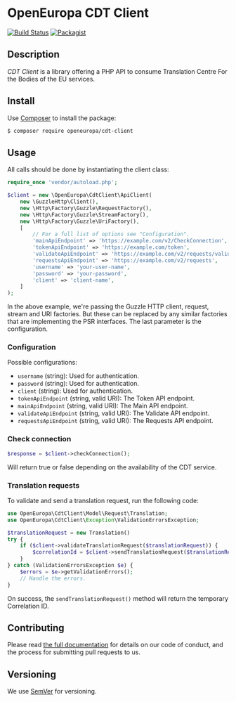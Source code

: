 # OpenEuropa CDT Client
[![Build Status](https://drone.fpfis.eu/api/badges/openeuropa/cdt-client/status.svg)](https://drone.fpfis.eu/openeuropa/cdt-client)
[![Packagist](https://img.shields.io/packagist/v/openeuropa/cdt-client.svg)](https://packagist.org/packages/openeuropa/cdt-client)

## Description

_CDT Client_ is a library offering a PHP API to consume Translation Centre For the Bodies of the EU services.

## Install

Use [Composer](https://getcomposer.org/) to install the package:

```bash
$ composer require openeuropa/cdt-client
```

## Usage

All calls should be done by instantiating the client class:

```php
require_once 'vendor/autoload.php';

$client = new \OpenEuropa\CdtClient\ApiClient(
    new \GuzzleHttp\Client(),
    new \Http\Factory\Guzzle\RequestFactory(),
    new \Http\Factory\Guzzle\StreamFactory(),
    new \Http\Factory\Guzzle\UriFactory(),
    [
        // For a full list of options see "Configuration".
        'mainApiEndpoint' => 'https://example.com/v2/CheckConnection',
        'tokenApiEndpoint' => 'https://example.com/token',
        'validateApiEndpoint' => 'https://example.com/v2/requests/validate',
        'requestsApiEndpoint' => 'https://example.com/v2/requests',
        'username' => 'your-user-name',
        'password' => 'your-password',
        'client' => 'client-name',
    ]
);
```

In the above example, we're passing the Guzzle HTTP client, request, stream and URI factories. But these can be replaced by any similar factories that are implementing the PSR interfaces. The last parameter is the configuration.

### Configuration

Possible configurations:

- `username` (string): Used for authentication.
- `password` (string): Used for authentication.
- `client` (string): Used for authentication.
- `tokenApiEndpoint` (string, valid URI): The Token API endpoint.
- `mainApiEndpoint` (string, valid URI): The Main API endpoint.
- `validateApiEndpoint` (string, valid URI): The Validate API endpoint.
- `requestsApiEndpoint` (string, valid URI): The Requests API endpoint.

### Check connection

```php
$response = $client->checkConnection();
```

Will return true or false depending on the availability of the CDT service.

### Translation requests

To validate and send a translation request, run the following code:
```php
use OpenEuropa\CdtClient\Model\Request\Translation;
use OpenEuropa\CdtClient\Exception\ValidationErrorsException;

$translationRequest = new Translation()
try {
    if ($client->validateTranslationRequest($translationRequest)) {
        $correlationId = $client->sendTranslationRequest($translationRequest);
    }
} catch (ValidationErrorsException $e) {
    $errors = $e->getValidationErrors();
    // Handle the errors.
}
```

On success, the `sendTranslationRequest()` method will return the temporary Correlation ID.

## Contributing

Please read [the full documentation](https://github.com/openeuropa/openeuropa) for details on our code of conduct,
and the process for submitting pull requests to us.

## Versioning

We use [SemVer](http://semver.org/) for versioning. 